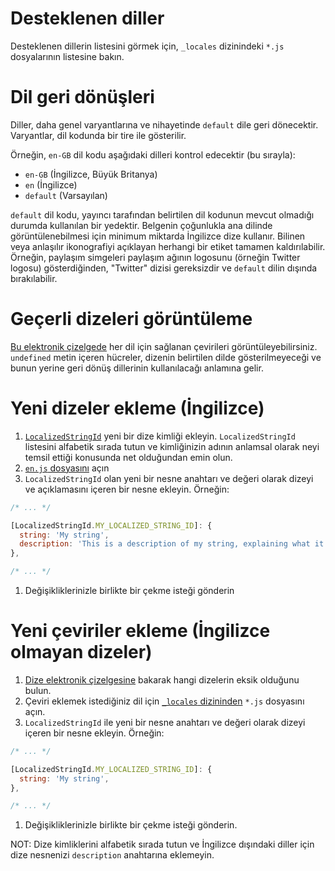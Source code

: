 # Desteklenen diller

Desteklenen dillerin listesini görmek için, <a><code>\_locales</code> dizinindeki</a> `*.js` dosyalarının listesine bakın.

# Dil geri dönüşleri

Diller, daha genel varyantlarına ve nihayetinde `default` dile geri dönecektir. Varyantlar, dil kodunda bir tire ile gösterilir.

Örneğin, `en-GB` dil kodu aşağıdaki dilleri kontrol edecektir (bu sırayla):

-   `en-GB` (İngilizce, Büyük Britanya)
-   `en` (İngilizce)
-   `default` (Varsayılan)

`default` dil kodu, yayıncı tarafından belirtilen dil kodunun mevcut olmadığı durumda kullanılan bir yedektir. Belgenin çoğunlukla ana dilinde görüntülenebilmesi için minimum miktarda İngilizce dize kullanır. Bilinen veya anlaşılır ikonografiyi açıklayan herhangi bir etiket tamamen kaldırılabilir. Örneğin, paylaşım simgeleri paylaşım ağının logosunu (örneğin Twitter logosu) gösterdiğinden, "Twitter" dizisi gereksizdir ve `default` dilin dışında bırakılabilir.

# Geçerli dizeleri görüntüleme

[Bu elektronik çizelgede](https://bit.ly/amp-story-strings) her dil için sağlanan çevirileri görüntüleyebilirsiniz. `undefined` metin içeren hücreler, dizenin belirtilen dilde gösterilmeyeceği ve bunun yerine geri dönüş dillerinin kullanılacağı anlamına gelir.

# Yeni dizeler ekleme (İngilizce)

1. [`LocalizedStringId`](https://github.com/ampproject/amphtml/blob/main/src/localized-strings.js#L31) yeni bir dize kimliği ekleyin. `LocalizedStringId` listesini alfabetik sırada tutun ve kimliğinizin adının anlamsal olarak neyi temsil ettiği konusunda net olduğundan emin olun.
2. [`en.js` dosyasını](https://github.com/ampproject/amphtml/blob/main/extensions/amp-story/1.0/_locales/en.js) açın
3. `LocalizedStringId` olan yeni bir nesne anahtarı ve değeri olarak dizeyi ve açıklamasını içeren bir nesne ekleyin. Örneğin:

```javascript
/* ... */

[LocalizedStringId.MY_LOCALIZED_STRING_ID]: {
  string: 'My string',
  description: 'This is a description of my string, explaining what it means and/or how it is used.',
},

/* ... */
```

1. Değişikliklerinizle birlikte bir çekme isteği gönderin

# Yeni çeviriler ekleme (İngilizce olmayan dizeler)

1. [Dize elektronik çizelgesine](https://bit.ly/amp-story-strings) bakarak hangi dizelerin eksik olduğunu bulun.
2. Çeviri eklemek istediğiniz dil için [`_locales` dizininden](https://github.com/ampproject/amphtml/tree/main/extensions/amp-story/1.0/_locales) `*.js` dosyasını açın.
3. `LocalizedStringId` ile yeni bir nesne anahtarı ve değeri olarak dizeyi içeren bir nesne ekleyin. Örneğin:

```javascript
/* ... */

[LocalizedStringId.MY_LOCALIZED_STRING_ID]: {
  string: 'My string',
},

/* ... */
```

1. Değişikliklerinizle birlikte bir çekme isteği gönderin.

NOT: Dize kimliklerini alfabetik sırada tutun ve İngilizce dışındaki diller için dize nesnenizi `description` anahtarına eklemeyin.

